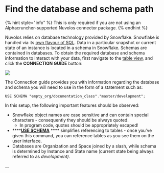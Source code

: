 # Find the database and schema path

{% hint style="info" %}
This is only required if you are not using an Alphacruncher-supported Nuvolos connector package.
{% endhint %}

Nuvolos relies on database technology provided by Snowflake. Snowflake is handled via its [own flavour of SQL](https://docs.snowflake.net/manuals/sql-reference-commands.html).  Data in a particular snapshot or current state of an instance is located in a schema in Snowflake. Schemas are contained in databases. To obtain the required database and schema information to interact with your data, first navigate to the [table view](../the-table-view.md), and click the **CONNECTION GUIDE** button:

![](broken-reference)

The Connection guide provides you with information regarding the database and schema you will need to use in the form of a statement such as:

```
USE SCHEMA "empty_org/documentation_class"."master/development";
```

In this setup, the following important features should be observed:

* Snowflake object names are case sensitive and can contain special characters - consequently they should be always quoted.
  * In program code, quotes should be appropriately escaped!
* ****[**USE SCHEMA**](https://docs.snowflake.net/manuals/sql-reference/sql/use-schema.html) **** simplifies referencing to tables - once you've given this command, you can reference tables as you see them on the user interface.
* Databases are Organization and Space joined by a slash, while schema is determined by Instance and State name (current state being always referred to as _development)._

__
